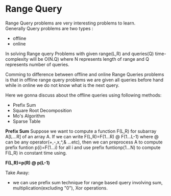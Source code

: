 # Range Query
Range Query problems are very interesting problems to learn.</br>
Generally Query problems are two types : </br>
* offline</br>
* online</br>

In solving Range query Problems with given range(L,R) and queries(Q) time-complexity will be O(N.Q) where N represents length of range and Q represents number of queries.</br>

Comming to difference between offline and online Range Queries problems is that in offline range query problems we are given all queries before hand while in online we do not know what is the next query.

Here we gonna discuss about the offline queries using following methods:
* Prefix Sum
* Square Root Decomposition
* Mo's Algorithm
* Sparse Table

**Prefix Sum**
Suppose we want to compute a function F(L,R) for subarray A[L...R] of an array A.
If we can write F(L,R)=F(1...R) @ F(1...L-1) where @ can be any operator(+,-,x,^,& ...etc), then we can preprocess A to compute prefix funtion p(i)=F(1...i) for all i and use prefix funtionp(1...N) to compute F(L,R) in constant time using.

**F(L,R)=p(R) @ p(L-1)**

Take Away:
* we can use prefix sum technique for range based query involving sum, multiplication(excluding "0"), Xor operations.

